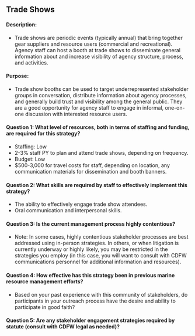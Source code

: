 ## Trade Shows
#### Description: 
-  Trade shows are periodic events (typically annual) that bring together gear suppliers and resource users (commercial and recreational). Agency staff can host a booth at trade shows to disseminate general information about and increase visibility of agency structure, process, and activities. 

#### Purpose:
-   Trade show booths can be used to target underrepresented stakeholder groups in conversation, distribute information about agency processes, and generally build trust and visibility among the general public. They are a good opportunity for agency staff to engage in informal, one-on-one discussion with interested resource users.

#### Question 1: What level of resources, both in terms of staffing and funding, are required for this strategy?
-	Staffing: Low
  -   2-3% staff PY to plan and attend trade shows, depending on frequency.
-	Budget: Low
  -   $500-3,000 for travel costs for staff, depending on location, any communication materials for dissemination and booth banners.


#### Question 2: What skills are required by staff to effectively implement this strategy?
-	The ability to effectively engage trade show attendees.
-   Oral communication and interpersonal skills.


#### Question 3: Is the current management process highly contentious? 
-  Note: In some cases, highly contentious stakeholder processes are best addressed using in-person strategies. In others, or when litigation is currently underway or highly likely, you may be restricted in the strategies you employ (in this case, you will want to consult with CDFW communications personnel for additional information and resources). 

#### Question 4: How effective has this strategy been in previous marine resource management efforts? 
-  Based on your past experience with this community of stakeholders, do participants in your outreach process have the desire and ability to participate in good faith? 

#### Question 5: Are any stakeholder engagement strategies required by statute (consult with CDFW legal as needed)?